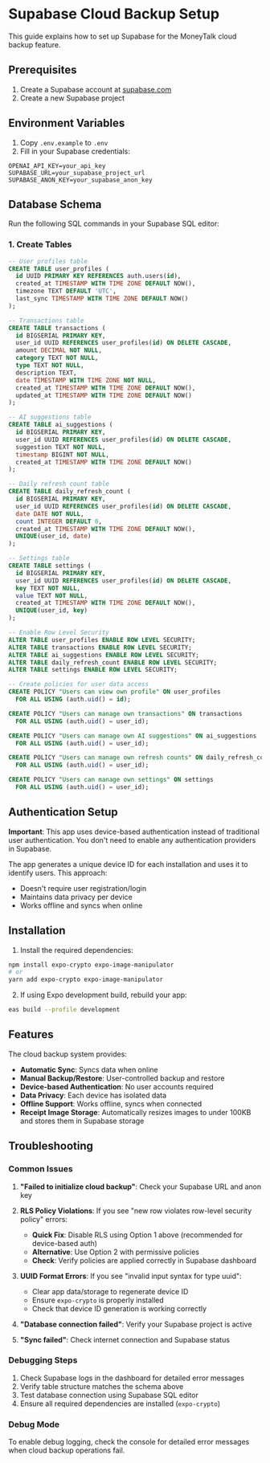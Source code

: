 # Supabase Cloud Backup Setup

This guide explains how to set up Supabase for the MoneyTalk cloud backup feature.

## Prerequisites

1. Create a Supabase account at [supabase.com](https://supabase.com)
2. Create a new Supabase project

## Environment Variables

1. Copy `.env.example` to `.env`
2. Fill in your Supabase credentials:

```env
OPENAI_API_KEY=your_api_key
SUPABASE_URL=your_supabase_project_url
SUPABASE_ANON_KEY=your_supabase_anon_key
```

## Database Schema

Run the following SQL commands in your Supabase SQL editor:

### 1. Create Tables

```sql
-- User profiles table
CREATE TABLE user_profiles (
  id UUID PRIMARY KEY REFERENCES auth.users(id),
  created_at TIMESTAMP WITH TIME ZONE DEFAULT NOW(),
  timezone TEXT DEFAULT 'UTC',
  last_sync TIMESTAMP WITH TIME ZONE DEFAULT NOW()
);

-- Transactions table
CREATE TABLE transactions (
  id BIGSERIAL PRIMARY KEY,
  user_id UUID REFERENCES user_profiles(id) ON DELETE CASCADE,
  amount DECIMAL NOT NULL,
  category TEXT NOT NULL,
  type TEXT NOT NULL,
  description TEXT,
  date TIMESTAMP WITH TIME ZONE NOT NULL,
  created_at TIMESTAMP WITH TIME ZONE DEFAULT NOW(),
  updated_at TIMESTAMP WITH TIME ZONE DEFAULT NOW()
);

-- AI suggestions table
CREATE TABLE ai_suggestions (
  id BIGSERIAL PRIMARY KEY,
  user_id UUID REFERENCES user_profiles(id) ON DELETE CASCADE,
  suggestion TEXT NOT NULL,
  timestamp BIGINT NOT NULL,
  created_at TIMESTAMP WITH TIME ZONE DEFAULT NOW()
);

-- Daily refresh count table
CREATE TABLE daily_refresh_count (
  id BIGSERIAL PRIMARY KEY,
  user_id UUID REFERENCES user_profiles(id) ON DELETE CASCADE,
  date DATE NOT NULL,
  count INTEGER DEFAULT 0,
  created_at TIMESTAMP WITH TIME ZONE DEFAULT NOW(),
  UNIQUE(user_id, date)
);

-- Settings table
CREATE TABLE settings (
  id BIGSERIAL PRIMARY KEY,
  user_id UUID REFERENCES user_profiles(id) ON DELETE CASCADE,
  key TEXT NOT NULL,
  value TEXT NOT NULL,
  created_at TIMESTAMP WITH TIME ZONE DEFAULT NOW(),
  UNIQUE(user_id, key)
);

-- Enable Row Level Security
ALTER TABLE user_profiles ENABLE ROW LEVEL SECURITY;
ALTER TABLE transactions ENABLE ROW LEVEL SECURITY;
ALTER TABLE ai_suggestions ENABLE ROW LEVEL SECURITY;
ALTER TABLE daily_refresh_count ENABLE ROW LEVEL SECURITY;
ALTER TABLE settings ENABLE ROW LEVEL SECURITY;

-- Create policies for user data access
CREATE POLICY "Users can view own profile" ON user_profiles
  FOR ALL USING (auth.uid() = id);

CREATE POLICY "Users can manage own transactions" ON transactions
  FOR ALL USING (auth.uid() = user_id);

CREATE POLICY "Users can manage own AI suggestions" ON ai_suggestions
  FOR ALL USING (auth.uid() = user_id);

CREATE POLICY "Users can manage own refresh counts" ON daily_refresh_count
  FOR ALL USING (auth.uid() = user_id);

CREATE POLICY "Users can manage own settings" ON settings
  FOR ALL USING (auth.uid() = user_id);
```

## Authentication Setup

**Important**: This app uses device-based authentication instead of traditional user authentication. You don't need to enable any authentication providers in Supabase.

The app generates a unique device ID for each installation and uses it to identify users. This approach:
- Doesn't require user registration/login
- Maintains data privacy per device
- Works offline and syncs when online

## Installation

1. Install the required dependencies:

```bash
npm install expo-crypto expo-image-manipulator
# or
yarn add expo-crypto expo-image-manipulator
```

2. If using Expo development build, rebuild your app:

```bash
eas build --profile development
```

## Features

The cloud backup system provides:

- **Automatic Sync**: Syncs data when online
- **Manual Backup/Restore**: User-controlled backup and restore
- **Device-based Authentication**: No user accounts required
- **Data Privacy**: Each device has isolated data
- **Offline Support**: Works offline, syncs when connected
- **Receipt Image Storage**: Automatically resizes images to under 100KB and stores them in Supabase storage

## Troubleshooting

### Common Issues

1. **"Failed to initialize cloud backup"**: Check your Supabase URL and anon key

2. **RLS Policy Violations**: If you see "new row violates row-level security policy" errors:
   - **Quick Fix**: Disable RLS using Option 1 above (recommended for device-based auth)
   - **Alternative**: Use Option 2 with permissive policies
   - **Check**: Verify policies are applied correctly in Supabase dashboard

3. **UUID Format Errors**: If you see "invalid input syntax for type uuid":
   - Clear app data/storage to regenerate device ID
   - Ensure `expo-crypto` is properly installed
   - Check that device ID generation is working correctly

4. **"Database connection failed"**: Verify your Supabase project is active

5. **"Sync failed"**: Check internet connection and Supabase status

### Debugging Steps

1. Check Supabase logs in the dashboard for detailed error messages
2. Verify table structure matches the schema above
3. Test database connection using Supabase SQL editor
4. Ensure all required dependencies are installed (`expo-crypto`)

### Debug Mode

To enable debug logging, check the console for detailed error messages when cloud backup operations fail.